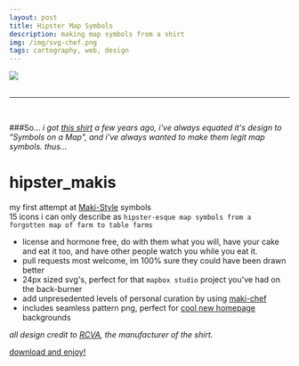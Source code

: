 ```yaml
---
layout: post
title: Hipster Map Symbols
description: making map symbols from a shirt  
img: /img/svg-chef.png
tags: cartography, web, design
---
```

<div class="img_row">
	<img class="col three" src="{{ site.baseurl }}/img/svg-chef.png"/>
</div>
<br/>
<hr>
<br/>  


###So...
*i got [this shirt](https://www.instagram.com/p/i1fJNMCBUr/) a few years ago, i've always equated it's design to "Symbols on a Map", and i've always wanted to make them legit map symbols. thus...*

# hipster_makis
my first attempt at [Maki-Style](https://github.com/mapbox/maki) symbols  
15 icons i can only describe as `hipster-esque map symbols from a forgotten map of farm to table farms`  
* license and hormone free, do with them what you will, have your cake and eat it too, and have other people watch you while you eat it.  
* pull requests most welcome, im 100% sure they could have been drawn better  
* 24px sized svg's, perfect for that `mapbox studio` project you've had on the back-burner  
* add unpresedented levels of personal curation by using [maki-chef](https://www.mapbox.com/maki-chef/)    
* includes seamless pattern png, perfect for [cool new homepage](http://jonahadkins.github.io) backgrounds  

*all design credit to [RCVA](https://www.rvca.com), the manufacturer of the shirt.*  

[download and enjoy!](https://github.com/jonahadkins/hipster_makis)
